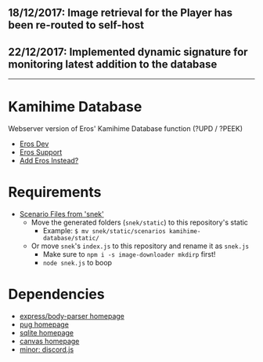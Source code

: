 ## 18/12/2017: Image retrieval for the Player has been re-routed to self-host
## 22/12/2017: Implemented dynamic signature for monitoring latest addition to the database
---
# Kamihime Database

Webserver version of Eros' Kamihime Database function (?UPD / ?PEEK)

* [Eros Dev](http://erosdev.thegzm.space)
* [Eros Support](http://support.thegzm.space)
* [Add Eros Instead?](http://addbot.thegzm.space)

# Requirements
* [Scenario Files from 'snek'](https://bitbucket.org/gazmull/snek)
  * Move the generated folders (`snek/static`) to this repository's static
    * Example: `$ mv snek/static/scenarios kamihime-database/static/`
  * Or move `snek`'s `index.js` to this repository and rename it as `snek.js`
    * Make sure to `npm i -s image-downloader mkdirp` first!
    * `node snek.js` to boop

# Dependencies
* [express/body-parser homepage](https://github.com/expressjs)
* [pug homepage](https://github.com/pugjs/pug)
* [sqlite homepage](https://github.com/mapbox/node-sqlite3)
* [canvas homepage](https://github.com/Automattic/node-canvas/wiki)
* [minor: discord.js](https://github.com/hydrabolt/discord.js)
